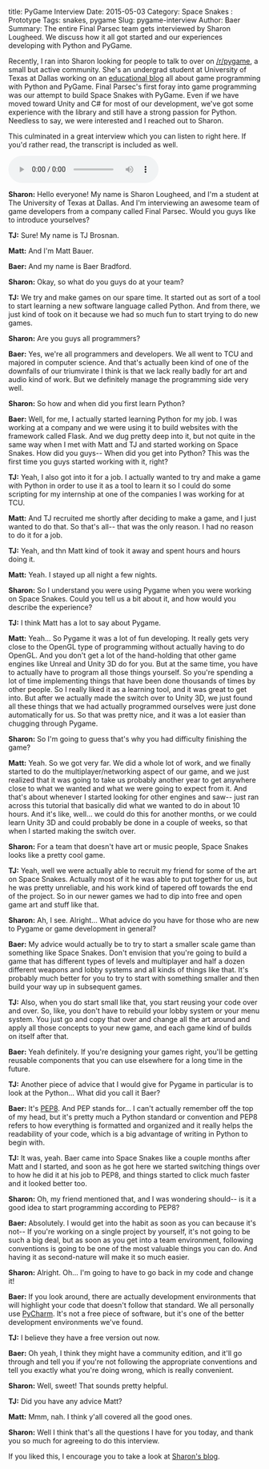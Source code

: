 title: PyGame Interview
Date: 2015-05-03
Category: Space Snakes : Prototype
Tags: snakes, pygame
Slug: pygame-interview
Author: Baer
Summary: The entire Final Parsec team gets interviewed by Sharon Lougheed. We discuss how it all got started and our experiences developing with Python and PyGame.

Recently, I ran into Sharon looking for people to talk to over on [/r/pygame](http://www.reddit.com/r/pygame/), a small but active community.
She's an undergrad student at University of Texas at Dallas working on an [educational blog](http://learningpygame.blogspot.com/) all about game programming with Python and PyGame.
Final Parsec's first foray into game programming was our attempt to build Space Snakes with PyGame.
Even if we have moved toward Unity and C# for most of our development, we've got some experience with the library and still have a strong passion for Python.
Needless to say, we were interested and I reached out to Sharon.

This culminated in a great interview which you can listen to right here. If you'd rather read, the transcript is included as well.

<audio controls>
  <source src="/theme/audio/PyGameInterview.mp3" type="audio/mpeg">
</audio>

**Sharon:** Hello everyone!  My name is Sharon Lougheed, and I'm a student at The University of Texas at Dallas.  And I'm interviewing an awesome team of game developers from a company called Final Parsec.  Would you guys like to introduce yourselves?

**TJ:** Sure!  My name is TJ Brosnan.

**Matt:** And I'm Matt Bauer.

**Baer:** And my name is Baer Bradford.

**Sharon:** Okay, so what do you guys do at your team?

**TJ:** We try and make games on our spare time.  It started out as sort of a tool to start learning a new software language called Python.  And from there, we just kind of took on it because we had so much fun to start trying to do new games.

**Sharon:** Are you guys all programmers?

**Baer:** Yes, we're all programmers and developers.  We all went to TCU and majored in computer science.  And that's actually been kind of one of the downfalls of our triumvirate I think is that we lack really badly for art and audio kind of work.  But we definitely manage the programming side very well.

**Sharon:** So how and when did you first learn Python?

**Baer:** Well, for me, I actually started learning Python for my job.  I was working at a company and we were using it to build websites with the framework called Flask.  And we dug pretty deep into it, but not quite in the same way when I met with Matt and TJ and started working on Space Snakes.  How did you guys-- When did you get into Python?  This was the first time you guys started working with it, right?

**TJ:** Yeah, I also got into it for a job.  I actually wanted to try and make a game with Python in order to use it as a tool to learn it so I could do some scripting for my internship at one of the companies I was working for at TCU.

**Matt:** And TJ recruited me shortly after deciding to make a game, and I just wanted to do that.  So that's all-- that was the only reason.  I had no reason to do it for a job.

**TJ:** Yeah, and thn Matt kind of took it away and spent hours and hours doing it.

**Matt:** Yeah.  I stayed up all night a few nights.

**Sharon:** So I understand you were using Pygame when you were working on Space Snakes.  Could you tell us a bit about it, and how would you describe the experience?

**TJ:** I think Matt has a lot to say about Pygame.

**Matt:** Yeah... So Pygame it was a lot of fun developing.  It really gets very close to the OpenGL type of programming without actually having to do OpenGL.  And you don't get a lot of the hand-holding that other game engines like Unreal and Unity 3D do for you.  But at the same time, you have to actually have to program all those things yourself.  So you're spending a lot of time implementing things that have been done thousands of times by other people.  So I really liked it as a learning tool, and it was great to get into.  But after we actually made the switch over to Unity 3D, we just found all these things that we had actually programmed ourselves were just done automatically for us.  So that was pretty nice, and it was a lot easier than chugging through Pygame.

**Sharon:** So I'm going to guess that's why you had difficulty finishing the game?

**Matt:** Yeah.  So we got very far.  We did a whole lot of work, and we finally started to do the multiplayer/networking aspect of our game, and we just realized that it was going to take us probably another year to get anywhere close to what we wanted and what we were going to expect from it.  And that's about whenever I started looking for other engines and saw-- just ran across this tutorial that basically did what we wanted to do in about 10 hours.  And it's like, well... we could do this for another months, or we could learn Unity 3D and could probably be done in a couple of weeks, so that when I started making the switch over.

**Sharon:** For a team that doesn't have art or music people, Space Snakes looks like a pretty cool game.

**TJ:** Yeah, well we were actually able to recruit my friend for some of the art on Space Snakes.  Actually most of it he was able to put together for us, but he was pretty unreliable, and his work kind of tapered off towards the end of the project.  So in our newer games we had to dip into free and open game art and stuff like that.

**Sharon:** Ah, I see.  Alright... What advice do you have for those who are new to Pygame or game development in general?

**Baer:** My advice would actually be to try to start a smaller scale game than something like Space Snakes.  Don't envision that you're going to build a game that has different types of levels and multiplayer and half a dozen different weapons and lobby systems and all kinds of things like that.  It's probably much better for you to try to start with something smaller and then build your way up in subsequent games.

**TJ:** Also, when you do start small like that, you start reusing your code over and over.  So, like, you don't have to rebuild your lobby system or your menu system.  You just go and copy that over and change all the art around and apply all those concepts to your new game, and each game kind of builds on itself after that.

**Baer:** Yeah definitely.  If you're designing your games right, you'll be getting reusable components that you can use elsewhere for a long time in the future.

**TJ:** Another piece of advice that I would give for Pygame in particular is to look at the Python...  What did you call it Baer?

**Baer:** It's [PEP8](https://www.python.org/dev/peps/pep-0008/).  And PEP stands for... I can't actually remember off the top of my head, but it's pretty much a Python standard or convention and PEP8 refers to how everything is formatted and organized and it really helps the readability of your code, which is a big advantage of writing in Python to begin with.

**TJ:** It was, yeah.  Baer came into Space Snakes like a couple months after Matt and I started, and soon as he got here we started switching things over to how he did it at his job to PEP8, and things started to click much faster and it looked better too.

**Sharon:** Oh, my friend mentioned that, and I was wondering should-- is it a good idea to start programming according to PEP8?

**Baer:** Absolutely.  I would get into the habit as soon as you can because it's not-- If you're working on a single project by yourself, it's not going to be such a big deal, but as soon as you get into a team environment, following conventions is going to be one of the most valuable things you can do.  And having it as second-nature will make it so much easier.

**Sharon:** Alright.  Oh... I'm going to have to go back in my code and change it!

**Baer:** If you look around, there are actually development environments that will highlight your code that doesn't follow that standard.  We all personally use [PyCharm](http://www.jetbrains.com/pycharm/).  It's not a free piece of software, but it's one of the better development environments we've found.

**TJ:** I believe they have a free version out now.

**Baer:** Oh yeah, I think they might have a community edition, and it'll go through and tell you if you're not following the appropriate conventions and tell you exactly what you're doing wrong, which is really convenient.

**Sharon:** Well, sweet!  That sounds pretty helpful.

**TJ:** Did you have any advice Matt?

**Matt:** Mmm, nah.  I think y'all covered all the good ones.

**Sharon:** Well I think that's all the questions I have for you today, and thank you so much for agreeing to do this interview.

If you liked this, I encourage you to take a look at [Sharon's blog](http://learningpygame.blogspot.com/).